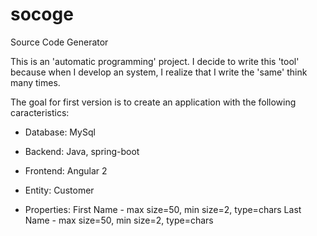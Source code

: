 # socoge
Source Code Generator

This is an 'automatic programming' project.
I decide to write this 'tool' because when I develop an system, I realize that I write the 'same' think many times.

The goal for first version is to create an application with the following caracteristics:
- Database: MySql
- Backend: Java, spring-boot
- Frontend: Angular 2

- Entity: Customer
- Properties:
	First Name - max size=50, min size=2, type=chars
	Last  Name - max size=50, min size=2, type=chars